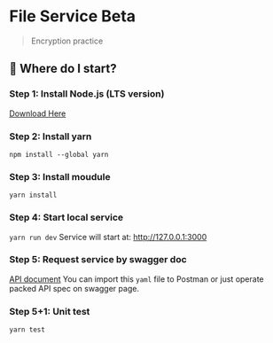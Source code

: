 # File Service Beta

> Encryption practice

## :memo: Where do I start?

### Step 1: Install Node.js (LTS version)

[Download Here](https://nodejs.org/en/download/)

### Step 2: Install yarn

`npm install --global yarn`

### Step 3: Install moudule

`yarn install`

### Step 4: Start local service

`yarn run dev`
Service will start at: http://127.0.0.1:3000

### Step 5: Request service by swagger doc

[API document](http://127.0.0.1:3000/docs)
You can import this `yaml` file to Postman or just operate packed API spec on swagger page.

### Step 5+1: Unit test

`yarn test`
